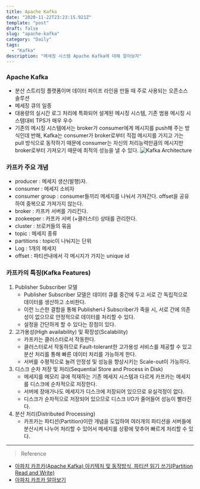 ```yaml
---
title: Apache Kafka
date: "2020-11-22T23:23:15.921Z"
template: "post"
draft: false
slug: "apache-kafka"
category: "Daily"
tags:
  - "Kafka"
description: "메세징 시스템 Apache Kafka에 대해 알아보자"
---
```


### Apache Kafka
- 분산 스트리밍 플랫폼이며 데이터 파이프 라인을 만들 때 주로 사용되는 오픈소스 솔루션
- 메세징 큐의 일종
- 대용량의 실시간 로그 처리에 특화되어 설계된 메시징 시스템, 기존 범용 메시징 시스템대비 TPS가 매우 우수
- 기존의 메시징 시스템에서는 broker가 consumer에게 메시지를 push해 주는 방식인데 반해, Kafka는 consumer가 broker로부터 직접 메시지를 가지고 가는 pull 방식으로 동작하기 때문에 consumer는 자신의 처리능력만큼의 메시지만 broker로부터 가져오기 때문에 최적의 성능을 낼 수 있다.
![Kafka Architecture](/img/kafka-architecture.png)

### 카프카 주요 개념
- producer : 메세지 생산(발행)자.
- consumer : 메세지 소비자
- consumer group : consumer들끼리 메세지를 나눠서 가져간다. offset을 공유하여 중복으로 가져가지 않는다.
- broker : 카프카 서버를 가리킨다.
- zookeeper : 카프카 서버 (+클러스터) 상태를 관리한다.
- cluster : 브로커들의 묶음
- topic : 메세지 종류
- partitions : topic이 나눠지는 단위
- Log : 1개의 메세지
- offset : 파티션내에서 각 메시지가 가지는 unique id

### 카프카의 특징(Kafka Features)
1. Publisher Subscriber 모델
    - Publisher Subscriber 모델은 데이터 큐를 중간에 두고 서로 간 독립적으로 데이터를 생산하고 소비한다. 
    - 이런 느슨한 결합을 통해 Publisher나 Subscriber가 죽을 시, 서로 간에 의존성이 없으므로 안정적으로 데이터를 처리할 수 있다. 
    - 설정을 간단하게 할 수 있다는 장점이 있다.
2. 고가용성(High availability) 및 확장성(Scalability)
    - 카프카는 클러스터로서 작동한다. 
    - 클러스터로서 작동하므로 Fault-tolerant한 고가용성 서비스를 제공할 수 있고 분산 처리를 통해 빠른 데이터 처리를 가능하게 한다.
    - 서버를 수평적으로 늘려 안정성 및 성능을 향상시키는 Scale-out이 가능하다.
3. 디스크 순차 저장 및 처리(Sequential Store and Process in Disk)
    - 메세지를 메모리 큐에 적재하는 기존 메세지 시스템과 다르게 카프카는 메세지를 디스크에 순차적으로 저장한다.
    - 서버에 장애가나도 메세지가 디스크에 저장되어 있으므로 유실걱정이 없다.
    - 디스크가 순차적으로 저장되어 있으므로 디스크 I/O가 줄어들어 성능이 빨라진다.
4. 분산 처리(Distributed Processing)
    - 카프카는 파티션(Partition)이란 개념을 도입하여 여러개의 파티션을 서버들에 분산시켜 나누어 처리할 수 있어서 메세지를 상황에 맞추어 빠르게 처리할 수 있다.




<hr>

> Reference
- [아파치 카프카(Apache Kafka) 아키텍처 및 동작방식, 파티션 읽기 쓰기(Partition Read and Write)](https://engkimbs.tistory.com/691)
- [아파치 카프카 알아보기](https://12bme.tistory.com/531)
